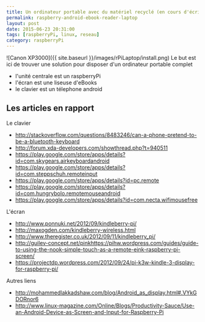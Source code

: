 ```yaml
---
title: Un ordinateur portable avec du matériel recyclé (en cours d'écriture...)
permalink: raspberry-android-ebook-reader-laptop
layout: post
date: 2015-06-23 20:31:00
tags: [raspberryPi, linux, reseau]
category: raspberryPi
---
```


![Canon XP3000]({{ site.baseurl }}/images/rPiLaptop/install.png)
Le but est ici de trouver une solution pour disposer d'un ordinateur portable
complet

- l'unité centrale est un raspberryPi
- l'écran est une liseuse d'eBooks
- le clavier est un télephone android

## Les articles en rapport


Le clavier

- http://stackoverflow.com/questions/8483246/can-a-phone-pretend-to-be-a-bluetooth-keyboard
- http://forum.xda-developers.com/showthread.php?t=940511
- https://play.google.com/store/apps/details?id=com.skygears.airkeyboardandroid
- https://play.google.com/store/apps/details?id=com.steppschuh.remoteinput
- https://play.google.com/store/apps/details?id=pc.remote
- https://play.google.com/store/apps/details?id=com.hungrybolo.remotemouseandroid
- https://play.google.com/store/apps/details?id=com.necta.wifimousefree

L'écran

- http://www.ponnuki.net/2012/09/kindleberry-pi/
- http://maxogden.com/kindleberry-wireless.html
- http://www.theregister.co.uk/2012/09/11/kindleberry_pi/
- http://guilev-concept.net/pinkhttps://pihw.wordpress.com/guides/guide-to-using-the-nook-simple-touch-as-a-remote-eink-raspberry-pi-screen/
- https://projectdp.wordpress.com/2012/09/24/pi-k3w-kindle-3-display-for-raspberry-pi/


Autres liens

- http://mohammedlakkadshaw.com/blog/Android_as_display.html#.VYkGDORnor6
- http://www.linux-magazine.com/Online/Blogs/Productivity-Sauce/Use-an-Android-Device-as-Screen-and-Input-for-Raspberry-Pi

